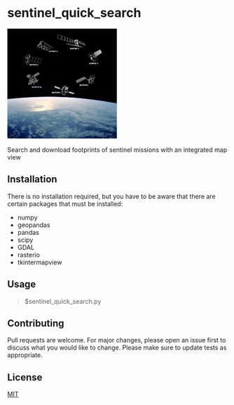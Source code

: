 # sentinel_quick_search 
<img src="01_cli.jpg" alt="drawing" width="250"/>

Search and download footprints of sentinel missions
with an integrated map view

## Installation

There is no installation required, but you have to be aware
that there are certain packages that must be installed: 
	
* numpy 
* geopandas 
* pandas
* scipy 
* GDAL 
* rasterio 
* tkintermapview

## Usage

>$sentinel_quick_search.py

## Contributing
Pull requests are welcome. For major changes, please open an issue first to discuss what you would like to change. Please make sure to update tests as appropriate.

## License
[MIT](https://choosealicense.com/licenses/mit/)
